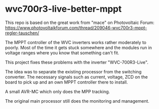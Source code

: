 # wvc700r3-live-better-mppt

This repo is based on the great work from "mace" on Photovoltaic Forum:
https://www.photovoltaikforum.com/thread/209046-wvc700r3-mppt-regler-tauschen/

The MPPT controller of the WVC inverters works rather moderately to poorly. Most of the time it gets stuck somewhere and the modules run in voltage ranges where you know that something can't fit. 

This project fixes these problems with the inverter "WVC-700R3-Live".

The idea was to separate the existing processor from the switching converter. The necessary signals such as current, voltage, ZCD on the board to pick up and an own MPPT controller there to install. 

A small AVR-MC which only does the MPP tracking. 

The original main processor still does the monitoring and management.
